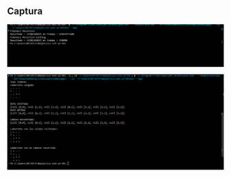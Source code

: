 ## Captura

![alt text](<Captura de pantalla 2025-07-15 194004.png>)

![alt text](<Captura de pantalla 2025-07-17 223717.png>)